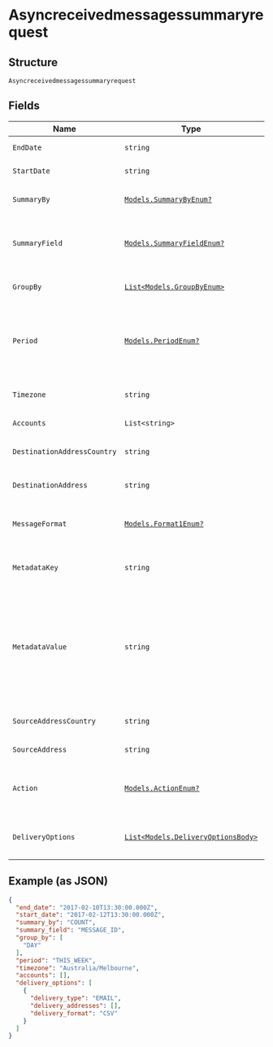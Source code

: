 
# Asyncreceivedmessagessummaryrequest

## Structure

`Asyncreceivedmessagessummaryrequest`

## Fields

| Name | Type | Tags | Description |
|  --- | --- | --- | --- |
| `EndDate` | `string` | Optional | End date time for report window. |
| `StartDate` | `string` | Optional | Start date time for report window. |
| `SummaryBy` | [`Models.SummaryByEnum?`](../../doc/models/summary-by-enum.md) | Optional | Function to apply when summarising results |
| `SummaryField` | [`Models.SummaryFieldEnum?`](../../doc/models/summary-field-enum.md) | Optional | The value of the summary_field parameter provided for this report |
| `GroupBy` | [`List<Models.GroupByEnum>`](../../doc/models/group-by-enum.md) | Optional | List of fields to group results set by |
| `Period` | [`Models.PeriodEnum?`](../../doc/models/period-enum.md) | Optional | Automatically set a date range based on the period value. Can't be combined with start_date and end_date. |
| `Timezone` | `string` | Optional | The timezone to use for the context of the request. |
| `Accounts` | `List<string>` | Optional | Filter results by a specific account. |
| `DestinationAddressCountry` | `string` | Optional | Filter results by destination address country. |
| `DestinationAddress` | `string` | Optional | Filter results by destination address. |
| `MessageFormat` | [`Models.Format1Enum?`](../../doc/models/format-1-enum.md) | Optional | Format of message, SMS or TTS (Text To Speech) |
| `MetadataKey` | `string` | Optional | Filter results for messages that include a metadata key. |
| `MetadataValue` | `string` | Optional | Filter results for messages that include a metadata key containing this value. If this parameter is provided, the metadata_key parameter must also be provided. |
| `SourceAddressCountry` | `string` | Optional | Filter results by source address country. |
| `SourceAddress` | `string` | Optional | Filter results by source address. |
| `Action` | [`Models.ActionEnum?`](../../doc/models/action-enum.md) | Optional | Action that was invoked for this message if any, OPT_OUT, OPT_IN, GLOBAL_OPT_OUT |
| `DeliveryOptions` | [`List<Models.DeliveryOptionsBody>`](../../doc/models/delivery-options-body.md) | Optional | Delivery options for this asynchronous report. |

## Example (as JSON)

```json
{
  "end_date": "2017-02-10T13:30:00.000Z",
  "start_date": "2017-02-12T13:30:00.000Z",
  "summary_by": "COUNT",
  "summary_field": "MESSAGE_ID",
  "group_by": [
    "DAY"
  ],
  "period": "THIS_WEEK",
  "timezone": "Australia/Melbourne",
  "accounts": [],
  "delivery_options": [
    {
      "delivery_type": "EMAIL",
      "delivery_addresses": [],
      "delivery_format": "CSV"
    }
  ]
}
```

